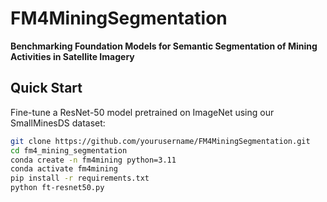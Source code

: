 # FM4MiningSegmentation  

**Benchmarking Foundation Models for Semantic Segmentation of Mining Activities in Satellite Imagery**  

## Quick Start  

Fine-tune a ResNet-50 model pretrained on ImageNet using our SmallMinesDS dataset:  

   ```bash  
   git clone https://github.com/yourusername/FM4MiningSegmentation.git  
   cd fm4_mining_segmentation  
   conda create -n fm4mining python=3.11  
   conda activate fm4mining  
   pip install -r requirements.txt   
   python ft-resnet50.py  